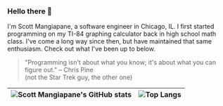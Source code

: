 ### Hello there 👋

I'm Scott Mangiapane, a software engineer in Chicago, IL. I first started programming on my TI-84 graphing calculator back in high school math class. I've come a long way since then, but have maintained that same enthusiasm. Check out what I've been up to below.

> "Programming isn't about what you know; it's about what you can figure out." – Chris Pine  
> (not the Star Trek guy, the other one)

| ![Scott Mangiapane's GitHub stats](https://github-readme-stats.vercel.app/api?username=scottmangiapane&hide=contribs,issues,prs&rank_icon=github&hide_border=true) | ![Top Langs](https://github-readme-stats.vercel.app/api/top-langs/?username=scottmangiapane&hide_border=true&layout=compact) |
| ------------- | ------------- |

